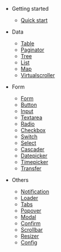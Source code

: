 - Getting started

  - [Quick start](quickstart.md)

- Data

  - [Table](data/table.md)
  - [Paginator](data/paginator.md)
  - [Tree](data/tree.md)
  - [List](data/list.md)
  - [Map](data/map.md)
  - [Virtualscroller](data/virtualscroller.md)

- Form

  - [Form](form/form.md)
  - [Button](form/button.md)
  - [Input](form/input.md)
  - [Textarea](form/textarea.md)
  - [Radio](form/radio.md)
  - [Checkbox](form/checkbox.md)
  - [Switch](form/switch.md)
  - [Select](form/select.md)
  - [Cascader](form/cascader.md)
  - [Datepicker](form/datepicker.md)
  - [Timepicker](form/timepicker.md)
  - [Transfer](form/transfer.md)

- Others

  - [Notification](others/notification.md)
  - [Loader](others/loader.md)
  - [Tabs](others/tabs.md)
  - [Popover](others/popover.md)
  - [Modal](others/modal.md)
  - [Confirm](others/confirm.md)
  - [Scrollbar](others/scrollbar.md)
  - [Resizer](others/resizer.md)
  - [Config](others/config.md)
